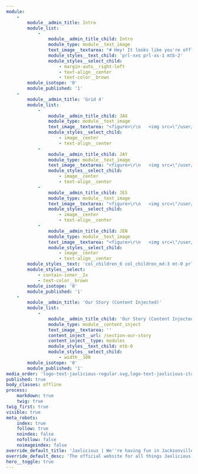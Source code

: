 ```yaml
---
module:
    -
        module__admin_title: Intro
        module_list:
            -
                module__admin_title_child: Intro
                module_type: module__text_image
                text_image__textarea: "# Hey! It looks like you're offline right now.\r\n## To do more than what you see below please find an internet connection :0)\r\n\r\n<!-- You can read 'Our Story' and see our contact info below, but to do more please find an internet connection :0) -->"
                module_styles__text_child: 'prl-xxs prl-xs-1 mtb-2'
                module_styles__select_child:
                    - margin-auto__right-left
                    - text-align__center
                    - text-color__brown
        module_isotope: '0'
        module_published: '1'
    -
        module__admin_title: 'Grid 4'
        module_list:
            -
                module__admin_title_child: JAX
                module_type: module__text_image
                text_image__textarea: "<figure>\r\n   <img src=\"/user/pages/offline/jaxlicious-jax.svg\" />\r\n    <h2 style=\"margin-top: 1rem;\">Jax!</h2>\r\n</figure>"
                module_styles__select_child:
                    - image__center
                    - text-align__center
            -
                module__admin_title_child: JAY
                module_type: module__text_image
                text_image__textarea: "<figure>\r\n   <img src=\"/user/pages/offline/jaxlicious-jay.svg\" />\r\n        <h2 style=\"margin-top: 1rem;\">Jay!</h2>\r\n</figure>"
                module_styles__select_child:
                    - image__center
                    - text-align__center
            -
                module__admin_title_child: JES
                module_type: module__text_image
                text_image__textarea: "<figure>\r\n   <img src=\"/user/pages/offline/jaxlicious-jes.svg\" />\r\n        <h2 style=\"margin-top: 1rem;\">Jes!</h2>\r\n</figure>"
                module_styles__select_child:
                    - image__center
                    - text-align__center
            -
                module__admin_title_child: JEN
                module_type: module__text_image
                text_image__textarea: "<figure>\r\n   <img src=\"/user/pages/offline/jaxlicious-jen.svg\" />\r\n        <h2 style=\"margin-top: 1rem;\">Jen!</h2>\r\n</figure>"
                module_styles__select_child:
                    - image__center
                    - text-align__center
        module_styles__text: 'col_children_6 col_children_md-3 mt-0 prl_children_xxs prl_children_xs-1 mtb_children_xs-xxs'
        module_styles__select:
            - contain-inner__2x
            - text-color__brown
        module_isotope: '0'
        module_published: '1'
    -
        module__admin_title: 'Our Story (Content Injected)'
        module_list:
            -
                module__admin_title_child: 'Our Story (Content Injected)'
                module_type: module__content_inject
                text_image__textarea: ''
                content_inject__url: /section-our-story
                content_inject__type: modules
                module_styles__text_child: mtb-0
                module_styles__select_child:
                    - width__100
        module_isotope: '0'
        module_published: '1'
media_order: 'logo-text-jaxlicious-regular.svg,logo-text-jaxlicious-italic.svg,logo-text-bam-thats-delicious.svg,jaxlicious-jax.svg,jaxlicious-jay.svg,jaxlicious-jen.svg,jaxlicious-jes.svg,logo-kids-and-text.svg,DSC03706-cropped-1920-high.jpg,DSC03828_cropped-1000-web.jpg,DSC03693-cropped-4000-medium.jpg'
published: true
body_classes: offline
process:
    markdown: true
    twig: true
twig_first: true
visible: true
meta_robots:
    index: true
    follow: true
    noindex: false
    nofollow: false
    noimageindex: false
override_default_title: 'Jaxlicious | We''re having fun in Jacksonville, Florida'
override_default_desc: 'The official website for all things Jaxlicious: with Jax, Jay, Jes, and Jen, chocolate, cookies, t-shirts, hats, and more!'
hero__toggle: true
---
```



